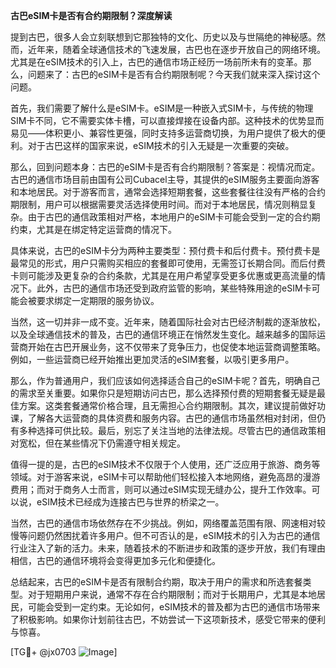 **古巴eSIM卡是否有合约期限制？深度解读**

提到古巴，很多人会立刻联想到它那独特的文化、历史以及与世隔绝的神秘感。然而，近年来，随着全球通信技术的飞速发展，古巴也在逐步开放自己的网络环境。尤其是在eSIM技术的引入上，古巴的通信市场正经历一场前所未有的变革。那么，问题来了：古巴的eSIM卡是否有合约期限制呢？今天我们就来深入探讨这个问题。

首先，我们需要了解什么是eSIM卡。eSIM是一种嵌入式SIM卡，与传统的物理SIM卡不同，它不需要实体卡槽，可以直接焊接在设备内部。这种技术的优势显而易见——体积更小、兼容性更强，同时支持多运营商切换，为用户提供了极大的便利。对于古巴这样的国家来说，eSIM技术的引入无疑是一次重要的突破。

那么，回到问题本身：古巴的eSIM卡是否有合约期限制？答案是：视情况而定。古巴的通信市场目前由国有公司Cubacel主导，其提供的eSIM服务主要面向游客和本地居民。对于游客而言，通常会选择短期套餐，这些套餐往往没有严格的合约期限制，用户可以根据需要灵活选择使用时间。而对于本地居民，情况则稍显复杂。由于古巴的通信政策相对严格，本地用户的eSIM卡可能会受到一定的合约期约束，尤其是在绑定特定运营商的情况下。

具体来说，古巴的eSIM卡分为两种主要类型：预付费卡和后付费卡。预付费卡是最常见的形式，用户只需购买相应的套餐即可使用，无需签订长期合同。而后付费卡则可能涉及更复杂的合约条款，尤其是在用户希望享受更多优惠或更高流量的情况下。此外，古巴的通信市场还受到政府监管的影响，某些特殊用途的eSIM卡可能会被要求绑定一定期限的服务协议。

当然，这一切并非一成不变。近年来，随着国际社会对古巴经济制裁的逐渐放松，以及全球通信技术的普及，古巴的通信环境正在悄然发生变化。越来越多的国际运营商开始在古巴开展业务，这不仅带来了竞争压力，也促使本地运营商调整策略。例如，一些运营商已经开始推出更加灵活的eSIM套餐，以吸引更多用户。

那么，作为普通用户，我们应该如何选择适合自己的eSIM卡呢？首先，明确自己的需求至关重要。如果你只是短期访问古巴，那么选择预付费的短期套餐无疑是最佳方案。这类套餐通常价格合理，且无需担心合约期限制。其次，建议提前做好功课，了解各大运营商的具体资费和服务内容。古巴的通信市场虽然相对封闭，但仍有多种选择可供比较。最后，别忘了关注当地的法律法规。尽管古巴的通信政策相对宽松，但在某些情况下仍需遵守相关规定。

值得一提的是，古巴的eSIM技术不仅限于个人使用，还广泛应用于旅游、商务等领域。对于游客来说，eSIM卡可以帮助他们轻松接入本地网络，避免高昂的漫游费用；而对于商务人士而言，则可以通过eSIM实现无缝办公，提升工作效率。可以说，eSIM技术已经成为连接古巴与世界的桥梁之一。

当然，古巴的通信市场依然存在不少挑战。例如，网络覆盖范围有限、网速相对较慢等问题仍然困扰着许多用户。但不可否认的是，eSIM技术的引入为古巴的通信行业注入了新的活力。未来，随着技术的不断进步和政策的逐步开放，我们有理由相信，古巴的通信环境将会变得更加多元化和便捷化。

总结起来，古巴的eSIM卡是否有限制合约期，取决于用户的需求和所选套餐类型。对于短期用户来说，通常不存在合约期限制；而对于长期用户，尤其是本地居民，可能会受到一定约束。无论如何，eSIM技术的普及都为古巴的通信市场带来了积极影响。如果你计划前往古巴，不妨尝试一下这项新技术，感受它带来的便利与惊喜。

[TG💪+ @jx0703 ![Image](https://github.com/user-attachments/assets/dbca1d08-cadb-493c-b0ec-ad6f7a83f270)]
